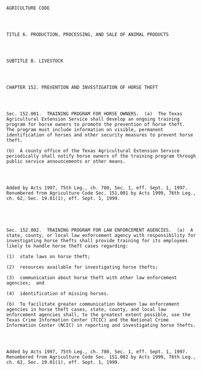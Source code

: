 ﻿
    
    
    	
    					
    
    
    AGRICULTURE CODE
    
      
    
    
    TITLE 6. PRODUCTION, PROCESSING, AND SALE OF ANIMAL PRODUCTS
    
      
    
    
    SUBTITLE B. LIVESTOCK
    
      
    
    
    CHAPTER 152. PREVENTION AND INVESTIGATION OF HORSE THEFT
    
      
    
    
    Sec. 152.001.  TRAINING PROGRAM FOR HORSE OWNERS.  (a)  The Texas Agricultural Extension Service shall develop an ongoing training program for horse owners to promote the prevention of horse theft.  The program must include information on visible, permanent identification of horses and other security measures to prevent horse theft.
    
    (b)  A county office of the Texas Agricultural Extension Service periodically shall notify horse owners of the training program through public service announcements or other means.
    
    
    
    
    Added by Acts 1997, 75th Leg., ch. 780, Sec. 1, eff. Sept. 1, 1997.  Renumbered from Agriculture Code Sec. 151.001 by Acts 1999, 76th Leg., ch. 62, Sec. 19.01(1), eff. Sept. 1, 1999.
    
    
    
    
    
    Sec. 152.002.  TRAINING PROGRAM FOR LAW ENFORCEMENT AGENCIES.  (a)  A state, county, or local law enforcement agency with responsibility for investigating horse thefts shall provide training for its employees likely to handle horse theft cases regarding:
    
    (1)  state laws on horse theft;
    
    (2)  resources available for investigating horse thefts;
    
    (3)  communication about horse theft with other law enforcement agencies;  and
    
    (4)  identification of missing horses.
    
    (b)  To facilitate greater communication between law enforcement agencies in horse theft cases, state, county, and local law enforcement agencies shall, to the greatest extent possible, use the Texas Crime Information Center (TCIC) and the National Crime Information Center (NCIC) in reporting and investigating horse thefts.
    
    
    
    
    Added by Acts 1997, 75th Leg., ch. 780, Sec. 1, eff. Sept. 1, 1997.  Renumbered from Agriculture Code Sec. 151.002 by Acts 1999, 76th Leg., ch. 62, Sec. 19.01(1), eff. Sept. 1, 1999.
    
    
    
    
    				
